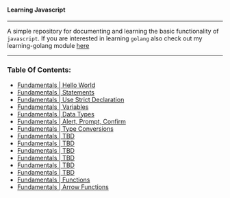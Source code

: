 #### Learning Javascript

---

A simple repository for documenting and learning the basic functionality of `javascript`. If you are interested
in learning `golang` also check out my learning-golang module [here](https://www.github.com/symonk/learning-golang)

---

### Table Of Contents:

- [Fundamentals | Hello World](01_fundamentals/01_hello_world.js)
- [Fundamentals | Statements](01_fundamentals/02_statements.js)
- [Fundamentals | Use Strict Declaration](03_fundamentals/03_use_strict.js)
- [Fundamentals | Variables](01_fundamentals/04_variables.js)
- [Fundamentals | Data Types](01_fundamentals/05_data_types.js)
- [Fundamentals | Alert, Prompt, Confirm](01_fundamentals/06_alert_prompt_confirm.js)
- [Fundamentals | Type Conversions](01_fundamentals/07_type_conversions.js)
- [Fundamentals | TBD]()
- [Fundamentals | TBD]()
- [Fundamentals | TBD]()
- [Fundamentals | TBD]()
- [Fundamentals | TBD]()
- [Fundamentals | TBD]()
- [Fundamentals | Functions](01_fundamentals/15_functions.js)
- [Fundamentals | Arrow Functions](01_fundamentals/16_arrow_functions.js)
